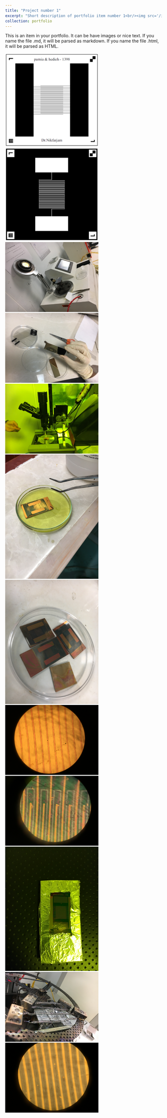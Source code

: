 ```yaml
---
title: "Project number 1"
excerpt: "Short description of portfolio item number 1<br/><img src='/images/1.PNG'>"
collection: portfolio
---
```


This is an item in your portfolio. It can be have images or nice text. If you name the file .md, it will be parsed as markdown. If you name the file .html, it will be parsed as HTML. 

<img src='/images/projet1_1.PNG' alt="Image Alt Text" style="max-width: 300px; height: auto;">

<img src='/images/projet1_2.PNG' alt="Image Alt Text" style="max-width: 300px; height: auto;">

<img src='/images/projet1_3.JPG' alt="Image Alt Text" style="max-width: 300px; height: auto;">

<img src='/images/projet1_4.JPG' alt="Image Alt Text" style="max-width: 300px; height: auto;">

<img src='/images/projet1_5.JPG' alt="Image Alt Text" style="max-width: 300px; height: auto;">

<img src='/images/projet1_6.JPG' alt="Image Alt Text" style="max-width: 300px; height: auto;">

<img src='/images/projet1_7.JPG' alt="Image Alt Text" style="max-width: 300px; height: auto;">

<img src='/images/projet1_8.JPG' alt="Image Alt Text" style="max-width: 300px; height: auto;">

<img src='/images/projet1_9.JPG' alt="Image Alt Text" style="max-width: 300px; height: auto;">

<img src='/images/projet1_10.JPG' alt="Image Alt Text" style="max-width: 300px; height: auto;">

<img src='/images/projet1_11.JPG' alt="Image Alt Text" style="max-width: 300px; height: auto;">

<img src='/images/projet1_12.JPG' alt="Image Alt Text" style="max-width: 300px; height: auto;">




